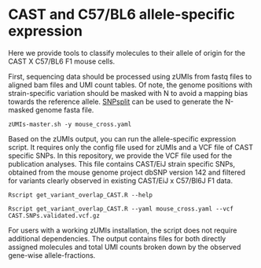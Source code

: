 # CAST and C57/BL6 allele-specific expression
Here we provide tools to classify molecules to their allele of origin for the CAST X C57/BL6 F1 mouse cells.

First, sequencing data should be processed using zUMIs from fastq files to aligned bam files and UMI count tables.
Of note, the genome positions with strain-specific variation should be masked with N to avoid a mapping bias towards the reference allele.
[SNPsplit](https://github.com/FelixKrueger/SNPsplit) can be used to generate the N-masked genome fasta file.  


 `zUMIs-master.sh -y mouse_cross.yaml`

Based on the zUMIs output, you can run the allele-specific expression script.
It requires only the config file used for zUMIs and a VCF file of CAST specific SNPs.
In this repository, we provide the VCF file used for the publication analyses. This file contains CAST/EiJ strain specific SNPs, obtained from the
mouse genome project dbSNP version 142 and filtered for variants clearly observed in existing CAST/EiJ x C57/Bl6J F1 data.

 `Rscript get_variant_overlap_CAST.R --help`
 
 `Rscript get_variant_overlap_CAST.R --yaml mouse_cross.yaml --vcf CAST.SNPs.validated.vcf.gz`


For users with a working zUMIs installation, the script does not require additional dependencies.
The output contains files for both directly assigned molecules and total UMI counts broken down by the observed gene-wise allele-fractions.
